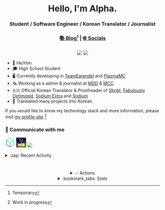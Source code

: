 <div align="center">

# Hello, I'm Alpha.
### Student / Software Engineer / Korean Translator / Journalist

[^1]: Temporary
### [📚 Blog](https://blog.alpha93.kr)[^1] | [🌐 Socials](https://linktr.ee/alphakr93)
###

[![](https://img.shields.io/badge/-dev@alpha93.kr-EA4335?style=for-the-badge&logo=gmail&logoColor=fcfcfc)](mailto:dev@alpha93.kr)
[![](https://dcbadge.vercel.app/api/shield/410763741786013697)](https://github.com/AlphaKR93)
</div>

- :boy: He/Him
- :mortar_board: High School Student
- :desktop_computer: Currently developing in [TeamEarendel](https://github.com/TeamEarendel) and [PlazmaMC](https://github.com/PlazmaMC)
- :newspaper_roll: Working as a admin & journalist at [MDD](https://discord.gg/AZwXTA9Pgx) & [MCC](https://discord.gg/nnkecH6n24).
- :kr: Official Korean Translator & Proofreader of [Skript](https://github.com/SkriptLand/Skript), [Fabulously Optimized](https://modrinth.com/modpack/fabulously-optimized), [Sodium Extra](https://modrinth.com/mod/sodium-extra) and [Sodium](https://crowdin.com/project/sodium-fabric)
- :page_with_curl: Translated many projects into Korean.

If you would like to know my technology stack and more information, please visit [my profile site](https://alpha93.kr).[^2]
[^2]: Work in progress

### :speech_balloon: Communicate with me
[<img src="res/MDD.png" width="32px"></img>](https://discord.gg/AZwXTA9Pgx)
[<img src="res/MCC.png" width="32px"></img>](https://discord.gg/nnkecH6n24)
[<img src="https://raw.githubusercontent.com/PlazmaMC/Plazma/main/src/resources/logo-900.png" width="32px"></img>](https://discord.gg/MmfC52K8A8)

<details><summary>:zap: Recent Activity</summary>

<!--START_SECTION:activity-->
1. 🗣 Commented on [#97](https://github.com/PlazmaMC/PlazmaBukkit/pull/97#issuecomment-2080374386) in [PlazmaMC/PlazmaBukkit](https://github.com/PlazmaMC/PlazmaBukkit)
2. 💪 Opened PR [#97](https://github.com/PlazmaMC/PlazmaBukkit/pull/97) in [PlazmaMC/PlazmaBukkit](https://github.com/PlazmaMC/PlazmaBukkit)
3. 🚀 Published release [Paper 1.20.5 Mojmap Jar](https://github.com/AlphaKR93/Storage/releases/tag/mc/1.20.5/paper) in [AlphaKR93/Storage](https://github.com/AlphaKR93/Storage)
4. 💪 Opened PR [#1](https://github.com/AlphaKR93/revanced-patches/pull/1) in [AlphaKR93/revanced-patches](https://github.com/AlphaKR93/revanced-patches)
5. 🗣 Commented on [#7](https://github.com/AlphaKR93/AlphaKR93/issues/7#issuecomment-1985022560) in [AlphaKR93/AlphaKR93](https://github.com/AlphaKR93/AlphaKR93)
<!--END_SECTION:activity-->

</details>

#

<div align="center">

<details><summary>✅ Actions</summary>

[![Update Readme](https://img.shields.io/github/actions/workflow/status/AlphaKR93/AlphaKR93/readme_activity.yml?label=Update%20Activity&style=for-the-badge)](https://github.com/AlphaKR93/AlphaKR93/actions/workflows/readme_activity.yml)
[![Update Productive Gists](https://img.shields.io/github/actions/workflow/status/AlphaKR93/AlphaKR93/gist_productive.yml?label=Update%20Productive%20Gist&style=for-the-badge)](https://github.com/AlphaKR93/AlphaKR93/actions/workflows/gist_productive.yml)
[![Update Language Gists](https://img.shields.io/github/actions/workflow/status/AlphaKR93/AlphaKR93/gist_lang.yml?label=Update%20Language%20Gist&style=for-the-badge)](https://github.com/AlphaKR93/AlphaKR93/actions/workflows/gist_lang.yml)

</details>

<details><summary>:bookmark_tabs: Stats</summary>
  
[<img src="http://github-profile-summary-cards.vercel.app/api/cards/profile-details?username=AlphaKR93&theme=default"></img>](https://github.com/AlphaKR93)

[<img src="https://github-readme-stats.vercel.app/api?username=AlphaKR93&count_private=true&show_icons=true&include_all_commits=true"></img>](https://github.com/AlphaKR93)

[<img src="https://github-contribution-stats.vercel.app/api/?username=AlphaKR93"></img>](https://github.com/AlphaKR93)

[<img src="https://streak-stats.demolab.com?user=AlphaKR93&theme=tokyonight_duo"></img>](https://github.com/AlphaKR93)

[<img src="http://mazassumnida.wtf/api/v2/generate_badge?boj=alphakr93"></img>](https://solved.ac/alphakr93)

[<img src="https://github-profile-trophy.vercel.app/?username=AlphaKR93&theme=alduin&margin-w=5&margin-h=5"></img>](https://github.com/AlphaKR93)

</details>
</div>
